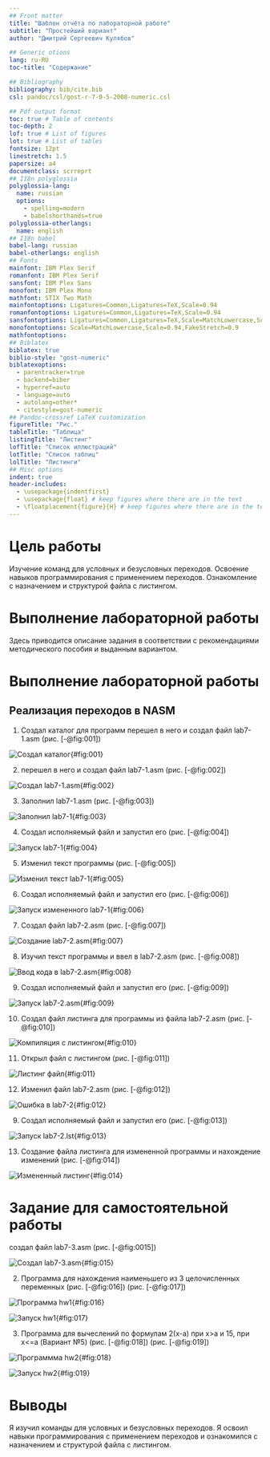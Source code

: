 ```yaml
---
## Front matter
title: "Шаблон отчёта по лабораторной работе"
subtitle: "Простейший вариант"
author: "Дмитрий Сергеевич Кулябов"

## Generic otions
lang: ru-RU
toc-title: "Содержание"

## Bibliography
bibliography: bib/cite.bib
csl: pandoc/csl/gost-r-7-0-5-2008-numeric.csl

## Pdf output format
toc: true # Table of contents
toc-depth: 2
lof: true # List of figures
lot: true # List of tables
fontsize: 12pt
linestretch: 1.5
papersize: a4
documentclass: scrreprt
## I18n polyglossia
polyglossia-lang:
  name: russian
  options:
	- spelling=modern
	- babelshorthands=true
polyglossia-otherlangs:
  name: english
## I18n babel
babel-lang: russian
babel-otherlangs: english
## Fonts
mainfont: IBM Plex Serif
romanfont: IBM Plex Serif
sansfont: IBM Plex Sans
monofont: IBM Plex Mono
mathfont: STIX Two Math
mainfontoptions: Ligatures=Common,Ligatures=TeX,Scale=0.94
romanfontoptions: Ligatures=Common,Ligatures=TeX,Scale=0.94
sansfontoptions: Ligatures=Common,Ligatures=TeX,Scale=MatchLowercase,Scale=0.94
monofontoptions: Scale=MatchLowercase,Scale=0.94,FakeStretch=0.9
mathfontoptions:
## Biblatex
biblatex: true
biblio-style: "gost-numeric"
biblatexoptions:
  - parentracker=true
  - backend=biber
  - hyperref=auto
  - language=auto
  - autolang=other*
  - citestyle=gost-numeric
## Pandoc-crossref LaTeX customization
figureTitle: "Рис."
tableTitle: "Таблица"
listingTitle: "Листинг"
lofTitle: "Список иллюстраций"
lotTitle: "Список таблиц"
lolTitle: "Листинги"
## Misc options
indent: true
header-includes:
  - \usepackage{indentfirst}
  - \usepackage{float} # keep figures where there are in the text
  - \floatplacement{figure}{H} # keep figures where there are in the text
---
```


# Цель работы

Изучение команд для условных и безусловных переходов. Освоение навыков программирования с применением переходов. Ознакомление с назначением и структурой файла с листингом.

# Выполнение лабораторной работы


Здесь приводится описание задания в соответствии с рекомендациями
методического пособия и выданным вариантом.


# Выполнение лабораторной работы

## Реализация переходов в NASM

1. Создал каталог для программ перешел в него и создал файл lab7-1.asm (рис. [-@fig:001])

![Создал каталог](image/1.png){#fig:001}


2. перешел в него и создал файл lab7-1.asm (рис. [-@fig:002])

![Создал lab7-1.asm](image/2.png){#fig:002}

3. Заполнил lab7-1.asm (рис. [-@fig:003])

![Заполнил lab7-1](image/3.png){#fig:003}

4. Создал исполняемый файл и запустил его (рис. [-@fig:004])

![Запуск lab7-1](image/4.png){#fig:004}

5. Изменил текст программы (рис. [-@fig:005])

![Изменил текст lab7-1](image/5.png){#fig:005}

6. Создал исполняемый файл и запустил его (рис. [-@fig:006])

![Запуск измененного lab7-1](image/6.png){#fig:006}

7. Создал файл lab7-2.asm (рис. [-@fig:007])

![Создание lab7-2.asm](image/7.png){#fig:007}

8. Изучил текст программы и ввел в lab7-2.asm (рис. [-@fig:008])

![Ввод кода в lab7-2.asm](image/8.png){#fig:008}

9. Создал исполняемый файл и запустил его (рис. [-@fig:009])

![Запуск lab7-2.asm](image/9.png){#fig:009}

10. Создал файл листинга для программы из файла lab7-2.asm (рис. [-@fig:010])

![Компиляция с листингом](image/10.png){#fig:010}

11. Открыл файл с листингом (рис. [-@fig:011])

![Листинг файл](image/11.png){#fig:011}

12. Изменил файл lab7-2.asm (рис. [-@fig:012])

![Ошибка в lab7-2](image/12.png){#fig:012}

9. Создал исполняемый файл и запустил его (рис. [-@fig:013])

![Запуск lab7-2.lst](image/9.png){#fig:013}

13. Создание файла листинга для измененной программы и нахождение изменений (рис. [-@fig:014])

![Измененный листинг](image/14.png){#fig:014}

# Задание для самостоятельной работы

создал файл lab7-3.asm (рис. [-@fig:0015])

![Создал lab7-3.asm](image/s1.png){#fig:015}

2. Программа для нахождения наименьшего из 3 целочисленных переменных (рис. [-@fig:016]) (рис. [-@fig:017])

![Программа hw1](image/s2.png){#fig:016}

![Запуск hw1](image/s3.png){#fig:017}

3. Программа для вычеслений по формулам 2(x-a) при x>a и 15, при x<=a (Вариант №5) (рис. [-@fig:018]) (рис. [-@fig:019])

![Программма hw2](image/s4.png){#fig:018}

![Запуск hw2](image/s5.png){#fig:019}

# Выводы

Я изучил команды для условных и безусловных переходов. Я освоил навыки программирования с применением переходов и ознакомился с назначением и структурой файла с листингом.


